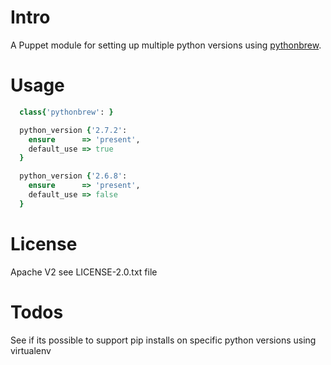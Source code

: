 # Intro 
A Puppet module for setting up multiple python versions using [pythonbrew](https://github.com/ashwoods/puppet-pythonbrew).

# Usage

```ruby
  class{'pythonbrew': }

  python_version {'2.7.2':
    ensure      => 'present',
    default_use => true
  }

  python_version {'2.6.8':
    ensure      => 'present',
    default_use => false
  }

```

# License
Apache V2 see LICENSE-2.0.txt file

# Todos
See if its possible to support pip installs on specific python versions using virtualenv
